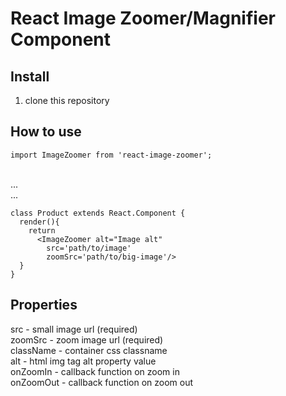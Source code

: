 # React Image Zoomer/Magnifier Component

## Install
1. clone this repository

## How to use
```es6
import ImageZoomer from 'react-image-zoomer';
```
<br/>...
<br/>...<br/>
```es6
class Product extends React.Component {
  render(){
    return
      <ImageZoomer alt="Image alt"
        src='path/to/image'
        zoomSrc='path/to/big-image'/>
  }
}
```

## Properties

src                        - small image url (required)                
zoomSrc                    - zoom image url (required)                 
className                  - container css classname                   
alt                        - html img tag alt property value           
onZoomIn                   - callback function on zoom in              
onZoomOut                  - callback function on zoom out             
